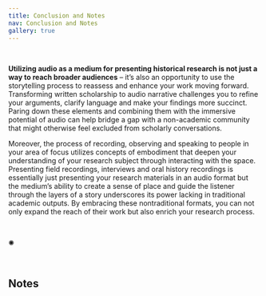 ```yaml
---
title: Conclusion and Notes
nav: Conclusion and Notes
gallery: true
---
```


<br>

**Utilizing audio as a medium for presenting historical research is not just a way to reach broader audiences** – it’s also an opportunity to use the storytelling process to reassess and enhance your work moving forward. Transforming written scholarship to audio narrative challenges you to refine your arguments, clarify language and make your findings more succinct. Paring down these elements and combining them with the immersive potential of audio can help bridge a gap with a non-academic community that might otherwise feel excluded from scholarly conversations. 

Moreover, the process of recording, observing and speaking to people in your area of focus utilizes concepts of embodiment that deepen your understanding of your research subject through interacting with the space. Presenting field recordings, interviews and oral history recordings is essentially just presenting your research materials in an audio format but the medium’s ability to create a sense of place and guide the listener through the layers of a story underscores its power lacking in traditional academic outputs. By embracing these nontraditional formats, you can not only expand the reach of their work but also enrich your research process. 

<br>

<div class="symbol-container">
    <p class="symbol">&#10042;</p>
</div>

<br>

## Notes




<br>
